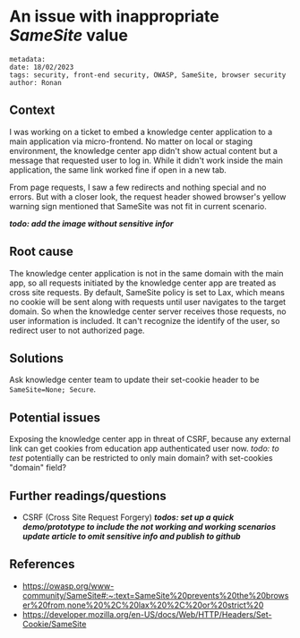 
# An issue with inappropriate *SameSite* value

    metadata:
    date: 18/02/2023
    tags: security, front-end security, OWASP, SameSite, browser security
    author: Ronan

## Context

I was working on a ticket to embed a knowledge center application to a main application via micro-frontend. No matter on local or staging environment, the knowledge center app didn't show actual content but a message that requested user to log in. While it didn't work inside the main application, the same link worked fine if open in a new tab.

From page requests, I saw a few redirects and nothing special and no errors. But with a closer look, the request header showed browser's yellow warning sign mentioned that SameSite was not fit in current scenario.

***todo: add the image without sensitive infor***

## Root cause

The knowledge center application is not in the same domain with the main app, so all requests initiated by the knowledge center app are treated as cross site requests. By default, SameSite policy is set to Lax, which means no cookie will be sent along with requests until user navigates to the target domain. So when the knowledge center server receives those requests, no user information is included. It can't recognize the identify of the user, so redirect user to not authorized page.

## Solutions

Ask knowledge center team to update their set-cookie header to be `SameSite=None; Secure`.

## Potential issues

Exposing the knowledge center app in threat of CSRF, because any external link can get cookies from education app authenticated user now.
*todo: to test*
potentially can be restricted to only main domain? with set-cookies "domain" field?

## Further readings/questions
- CSRF (Cross Site Request Forgery)
***todos:
set up a quick demo/prototype to include the not working and working scenarios
update article to omit sensitive info and publish to github***

## References
- https://owasp.org/www-community/SameSite#:~:text=SameSite%20prevents%20the%20browser%20from,none%20%2C%20lax%20%2C%20or%20strict%20
- https://developer.mozilla.org/en-US/docs/Web/HTTP/Headers/Set-Cookie/SameSite